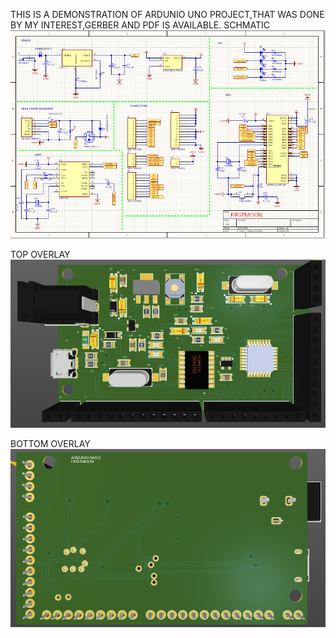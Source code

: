 
THIS IS A DEMONSTRATION OF ARDUNIO UNO PROJECT,THAT WAS DONE BY MY INTEREST,GERBER AND PDF IS AVAILABLE.
SCHMATIC
![](schmatic.png)

TOP OVERLAY
![](top%20overlay.png)

BOTTOM OVERLAY
![](bottom%20overlay.png)
